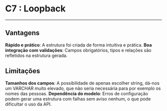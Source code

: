# C7 : Loopback

---

## Vantagens

**Rápido e prático**: A estrutura foi criada de forma intuitiva e prática.
**Boa integração com validações**: Campos obrigatórios, tipos e relações são refletidos na estrutura gerada.

## Limitações

**Tamanhos dos campos**: A possibilidade de apenas escolher string, dá-nos um VARCHAR muito elevado, que não seria necessária para por exemplo os nomes das pessoas.
**Dependência do modelo**: Erros de configuração podem gerar uma estrutura com falhas sem aviso nenhum, o que pode dificultar o uso da API.
